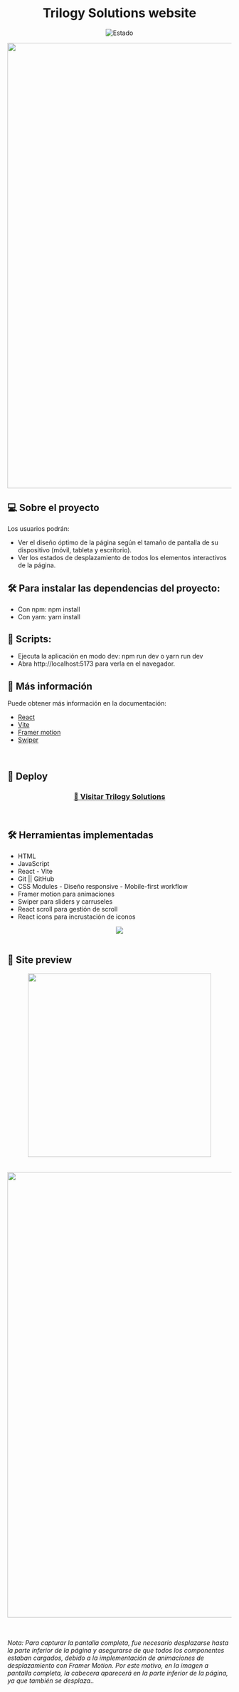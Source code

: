 <h1 align="center"> Trilogy Solutions website </h1>
<div align="center">
   
![Estado](https://img.shields.io/badge/Estado:-COMPLETO-green)
</div>
<div align="center">
<img src="src\assets\ReadmeImages\responsive.PNG" alt="" width="1000px" />
</div>

## 💻 Sobre el proyecto
Los usuarios podrán:

- Ver el diseño óptimo de la página según el tamaño de pantalla de su dispositivo (móvil, tableta y escritorio).
- Ver los estados de desplazamiento de todos los elementos interactivos de la página.

## 🛠️ Para instalar las dependencias del proyecto:
- Con npm: npm install
- Con yarn: yarn install

## 📌 Scripts:
- Ejecuta la aplicación en modo dev: npm run dev o yarn run dev
- Abra http://localhost:5173 para verla en el navegador.

## 📕 Más información
Puede obtener más información en la documentación:
- <a href="https://react.dev/" target="_blank">React</a>
- <a href="https://vitejs.dev/" target="_blank">Vite</a>
- <a href="https://www.framer.com/motion/" target="_blank">Framer motion</a>
- <a href="https://swiperjs.com/element" target="_blank">Swiper</a>
<br />

## 🔎 Deploy
<div align="center">
  <h3>
    <a href="https://trilogy-web.vercel.app/" target="_blank" >
      🔗 Visitar Trilogy Solutions
    </a>
</div>
<br />
    
## 🛠️ Herramientas implementadas 
  - HTML
  - JavaScript
  - React - Vite
  - Git || GitHub
  - CSS Modules - Diseño responsive - Mobile-first workflow 
  - Framer motion para animaciones
  - Swiper para sliders y carruseles
  - React scroll para gestión de scroll
  - React icons para incrustación de iconos

<div align="center">
    <a href="https://skillicons.dev">
      <img src="https://skillicons.dev/icons?i=html,css,js,react,vite,git,github,vscode" />
    </a>
</div>
<br />

## 📸 Site preview
<div align="center">
<img src="./src/assets/ReadmeImages/Mobile.png" alt="" width="412px" /> 
</div>
<br /><br />
<div align="center">
<img src="./src/assets/ReadmeImages/Nest Hub.png" alt="" width="1000px" />
</div>
<br /><br />

_Nota: Para capturar la pantalla completa, fue necesario desplazarse hasta la parte inferior de la página y asegurarse de que todos los componentes estaban cargados, debido a la implementación de animaciones de desplazamiento con Framer Motion. Por este motivo, en la imagen a pantalla completa, la cabecera aparecerá en la parte inferior de la página, ya que también se desplaza.._
<br />
